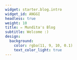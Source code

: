 ```yaml
---
widget: starter.blog.intro
widget_id: ANGGI
headless: true
weight: 10
title: ✏️ Mundita's Blog
subtitle: Welcome :)
design:
  background:
    color: rgba(11, 9, 10, 0.1)
    text_color_light: true
---
```

